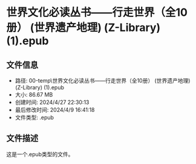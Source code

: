 ﻿# 世界文化必读丛书——行走世界（全10册） (世界遗产地理) (Z-Library) (1).epub

## 文件信息
- 路径: 00-temp\世界文化必读丛书——行走世界（全10册） (世界遗产地理) (Z-Library) (1).epub
- 大小: 86.67 MB
- 创建时间: 2024/4/27 22:30:13
- 最后修改时间: 2024/4/9 16:41:18
- 文件类型: .epub

## 文件描述
这是一个.epub类型的文件。

